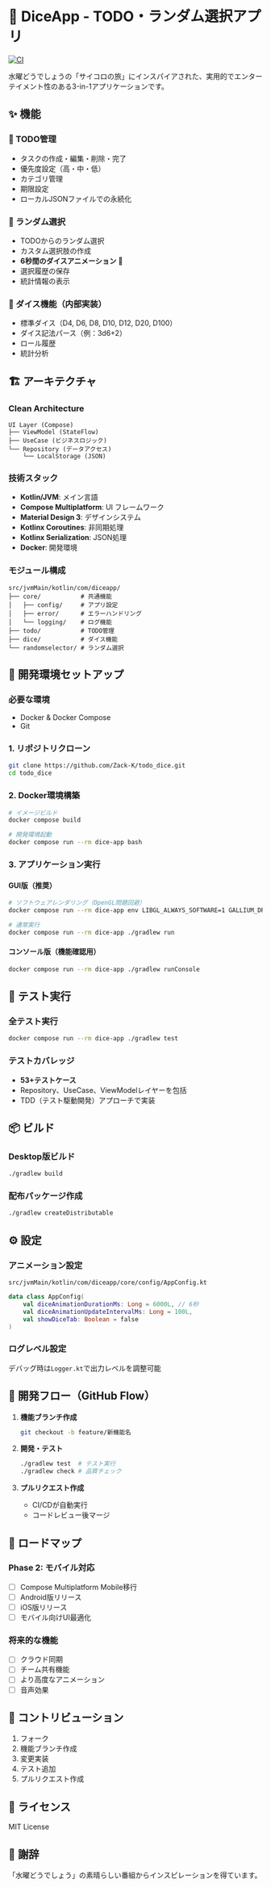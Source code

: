 # 🎲 DiceApp - TODO・ランダム選択アプリ

[![CI](https://github.com/Zack-K/todo_dice/actions/workflows/ci.yml/badge.svg)](https://github.com/Zack-K/todo_dice/actions/workflows/ci.yml)

水曜どうでしょうの「サイコロの旅」にインスパイアされた、実用的でエンターテイメント性のある3-in-1アプリケーションです。

## ✨ 機能

### 📝 TODO管理
- タスクの作成・編集・削除・完了
- 優先度設定（高・中・低）
- カテゴリ管理
- 期限設定
- ローカルJSONファイルでの永続化

### 🎯 ランダム選択
- TODOからのランダム選択
- カスタム選択肢の作成
- **6秒間のダイスアニメーション** 🎲
- 選択履歴の保存
- 統計情報の表示

### 🎲 ダイス機能（内部実装）
- 標準ダイス（D4, D6, D8, D10, D12, D20, D100）
- ダイス記法パース（例：3d6+2）
- ロール履歴
- 統計分析

## 🏗️ アーキテクチャ

### Clean Architecture
```
UI Layer (Compose)
├── ViewModel (StateFlow)
├── UseCase (ビジネスロジック)
└── Repository (データアクセス)
    └── LocalStorage (JSON)
```

### 技術スタック
- **Kotlin/JVM**: メイン言語
- **Compose Multiplatform**: UI フレームワーク
- **Material Design 3**: デザインシステム
- **Kotlinx Coroutines**: 非同期処理
- **Kotlinx Serialization**: JSON処理
- **Docker**: 開発環境

### モジュール構成
```
src/jvmMain/kotlin/com/diceapp/
├── core/           # 共通機能
│   ├── config/     # アプリ設定
│   ├── error/      # エラーハンドリング
│   └── logging/    # ログ機能
├── todo/           # TODO管理
├── dice/           # ダイス機能
└── randomselector/ # ランダム選択
```

## 🚀 開発環境セットアップ

### 必要な環境
- Docker & Docker Compose
- Git

### 1. リポジトリクローン
```bash
git clone https://github.com/Zack-K/todo_dice.git
cd todo_dice
```

### 2. Docker環境構築
```bash
# イメージビルド
docker compose build

# 開発環境起動
docker compose run --rm dice-app bash
```

### 3. アプリケーション実行

#### GUI版（推奨）
```bash
# ソフトウェアレンダリング（OpenGL問題回避）
docker compose run --rm dice-app env LIBGL_ALWAYS_SOFTWARE=1 GALLIUM_DRIVER=llvmpipe ./gradlew run

# 通常実行
docker compose run --rm dice-app ./gradlew run
```

#### コンソール版（機能確認用）
```bash
docker compose run --rm dice-app ./gradlew runConsole
```

## 🧪 テスト実行

### 全テスト実行
```bash
docker compose run --rm dice-app ./gradlew test
```

### テストカバレッジ
- **53+テストケース**
- Repository、UseCase、ViewModelレイヤーを包括
- TDD（テスト駆動開発）アプローチで実装

## 📦 ビルド

### Desktop版ビルド
```bash
./gradlew build
```

### 配布パッケージ作成
```bash
./gradlew createDistributable
```

## ⚙️ 設定

### アニメーション設定
`src/jvmMain/kotlin/com/diceapp/core/config/AppConfig.kt`
```kotlin
data class AppConfig(
    val diceAnimationDurationMs: Long = 6000L, // 6秒
    val diceAnimationUpdateIntervalMs: Long = 100L,
    val showDiceTab: Boolean = false
)
```

### ログレベル設定
デバッグ時は`Logger.kt`で出力レベルを調整可能

## 🔄 開発フロー（GitHub Flow）

1. **機能ブランチ作成**
   ```bash
   git checkout -b feature/新機能名
   ```

2. **開発・テスト**
   ```bash
   ./gradlew test  # テスト実行
   ./gradlew check # 品質チェック
   ```

3. **プルリクエスト作成**
   - CI/CDが自動実行
   - コードレビュー後マージ

## 📱 ロードマップ

### Phase 2: モバイル対応
- [ ] Compose Multiplatform Mobile移行
- [ ] Android版リリース
- [ ] iOS版リリース
- [ ] モバイル向けUI最適化

### 将来的な機能
- [ ] クラウド同期
- [ ] チーム共有機能
- [ ] より高度なアニメーション
- [ ] 音声効果

## 🤝 コントリビューション

1. フォーク
2. 機能ブランチ作成
3. 変更実装
4. テスト追加
5. プルリクエスト作成

## 📄 ライセンス

MIT License

## 🙏 謝辞

「水曜どうでしょう」の素晴らしい番組からインスピレーションを得ています。